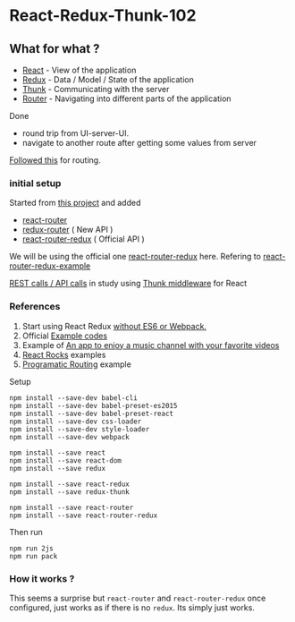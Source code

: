 React-Redux-Thunk-102
===================

## What for what ?

 - [React][15] - View of the application
 - [Redux][14] - Data / Model / State of the application
 - [Thunk][3] - Communicating with the server
 - [Router][10] - Navigating into different parts of the application

Done
 - round trip from UI-server-UI.
 - navigate to another route after getting some values from server

[Followed this][13] for routing.

### initial setup
Started from [this project][8] and added
 - [react-router][10]
 - [redux-router][9] ( New API )
 - [react-router-redux][11] ( Official API )

We will be using the official one [react-router-redux][11] here. Refering to [react-router-redux-example][12]

[REST calls / API calls][2] in study using [Thunk middleware][3] for React

### References
1. Start using React Redux [without ES6 or Webpack.][5]
2. Official [Example codes][4]
3. Example of [An app to enjoy a music channel with your favorite videos][6]
4. [React Rocks][7] examples
5. [Programatic Routing][13] example

Setup
```
npm install --save-dev babel-cli
npm install --save-dev babel-preset-es2015
npm install --save-dev babel-preset-react
npm install --save-dev css-loader
npm install --save-dev style-loader
npm install --save-dev webpack

npm install --save react
npm install --save react-dom
npm install --save redux

npm install --save react-redux
npm install --save redux-thunk

npm install --save react-router
npm install --save react-router-redux
```

Then run
```
npm run 2js
npm run pack
```

### How it works ?
This seems a surprise but `react-router` and `react-router-redux` once configured, just works as if there is no `redux`. Its simply just works.


[1]: http://redux.js.org/docs/basics/ExampleTodoList.html
[2]: http://redux.js.org/docs/advanced/AsyncActions.html
[3]: https://github.com/gaearon/redux-thunk
[4]: github.com/reactjs/redux/blob/master/examples
[5]: https://medium.com/@firasd/quick-start-tutorial-using-redux-in-react-apps-89b142d6c5c1
[6]: https://github.com/fusenlabs/20v
[7]: https://react.rocks
[8]: https://github.com/saumya/react-redux-thunk-101
[9]: https://github.com/acdlite/redux-router#differences-with-react-router-redux
[10]: https://www.npmjs.com/package/react-router
[11]: https://github.com/reactjs/react-router-redux
[12]: https://github.com/StevenIseki/react-router-redux-example
[13]: https://github.com/reactjs/react-router-tutorial/tree/master/lessons/12-navigating#navigating-programatically
[14]: https://github.com/reactjs/redux
[15]: https://github.com/facebook/react


